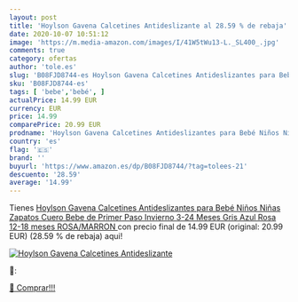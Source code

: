 ```yaml
---
layout: post
title: 'Hoylson Gavena Calcetines Antideslizante al 28.59 % de rebaja'
date: 2020-10-07 10:51:12
image: 'https://m.media-amazon.com/images/I/41W5tWu13-L._SL400_.jpg'
comments: true
category: ofertas
author: 'tole.es'
slug: 'B08FJD8744-es Hoylson Gavena Calcetines Antideslizantes para Bebé Niños...'
sku: 'B08FJD8744-es'
tags: [ 'bebe','bebé', ]
actualPrice: 14.99 EUR
currency: EUR
price: 14.99
comparePrice: 20.99 EUR
prodname: 'Hoylson Gavena Calcetines Antideslizantes para Bebé Niños Niñas Zapatos Cuero Bebe de Primer Paso Invierno 3-24 Meses Gris Azul Rosa 12-18 meses ROSA/MARRON '
country: 'es'
flag: '🇪🇸'
brand: ''
buyurl: 'https://www.amazon.es/dp/B08FJD8744/?tag=tolees-21'
descuento: '28.59'
average: '14.99'
---
```


Tienes [Hoylson Gavena Calcetines Antideslizantes para Bebé Niños Niñas Zapatos Cuero Bebe de Primer Paso Invierno 3-24 Meses Gris Azul Rosa 12-18 meses ROSA/MARRON ](https://www.amazon.es/dp/B08FJD8744/?tag=tolees-21) con precio final de  14.99 EUR (original: 20.99 EUR) (28.59 %  de rebaja) aqui!

[![Hoylson Gavena Calcetines Antideslizante](https://m.media-amazon.com/images/I/41W5tWu13-L._SL400_.jpg)](https://www.amazon.es/dp/B08FJD8744/?tag=tolees-21)

🔎:


[🛒 Comprar!!!](https://www.amazon.es/dp/B08FJD8744/?tag=tolees-21)
